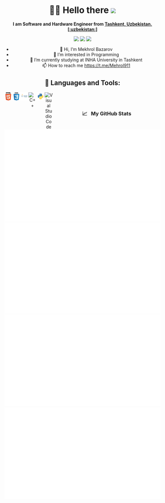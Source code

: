 <h1 align="center"> 👨‍💻 Hello there <img src="https://raw.githubusercontent.com/MartinHeinz/MartinHeinz/master/wave.gif" width="30px">
 </h1>
 <p align="center"><strong>I am Software and Hardware Engineer from <a href="https://www.google.com/maps/place/%D0%A2%D0%BE%D1%88%D0%BA%D0%B5%D0%BD%D1%82,+O%60zbekiston/@41.2825125,69.1392799,11z/data=!3m1!4b1!4m5!3m4!1s0x38ae8b0cc379e9c3:0xa5a9323b4aa5cb98!8m2!3d41.2994958!4d69.2400734" target="_blank">Tashkent, Uzbekistan. [:uzbekistan:]</a> </strong></p>
<div align="center">
  <a href="https://www.instagram.com/mehrol911/" target="_blank"><img height="30" src="https://camo.githubusercontent.com/c9dacf0f25a1489fdbc6c0d2b41cda58b77fa210a13a886d6f99e027adfbd358/68747470733a2f2f6564656e742e6769746875622e696f2f537570657254696e7949636f6e732f696d616765732f7376672f696e7374616772616d2e737667" /></a>
   <a href="https://www.facebook.com/mehrol911/" target="_blank"><img height="30" src="https://camo.githubusercontent.com/8f245234577766478eaf3ee72b0615e99bb9ef3eaa56e1c37f75692811181d5c/68747470733a2f2f6564656e742e6769746875622e696f2f537570657254696e7949636f6e732f696d616765732f7376672f66616365626f6f6b2e737667" /></a>
   <a href="https://t.me/mehrol911" target="_blank"><img height="30" src="https://camo.githubusercontent.com/f4b401dd7cd9b7840fd31acafd49e151a80e4c9600bf219934461b96dd98e013/68747470733a2f2f6564656e742e6769746875622e696f2f537570657254696e7949636f6e732f696d616765732f7376672f74656c656772616d2e737667" /></a>



- 👋 Hi, I’m Mekhrol Bazarov
- 👀 I’m interested in Programming
- 🌱 I’m currently studying at INHA University in Tashkent 
- 📫 How to reach me https://t.me/Mehrol911

<!---
Mehrol911/Mehrol911 is a ✨ special ✨ repository because its `README.md` (this file) appears on your GitHub profile.
You can click the Preview link to take a look at your changes.
--->

## 🔨 Languages and Tools:
<img align="left" alt="HTML5" width="26px" src="https://raw.githubusercontent.com/github/explore/80688e429a7d4ef2fca1e82350fe8e3517d3494d/topics/html/html.png" />
<img align="left" alt="CSS3" width="26px" src="https://raw.githubusercontent.com/github/explore/80688e429a7d4ef2fca1e82350fe8e3517d3494d/topics/css/css.png" />
<img align="left" alt="Java" width="26px" src="https://raw.githubusercontent.com/github/explore/80688e429a7d4ef2fca1e82350fe8e3517d3494d/topics/java/java.png" />
<img align="left" alt="C++" width="26px" src="https://www.google.com/url?sa=i&url=https%3A%2F%2Fcommons.wikimedia.org%2Fwiki%2FFile%3AISO_C%252B%252B_Logo.svg&psig=AOvVaw2j2HW6vrLRMmwN6HTwsr1A&ust=1640340222977000&source=images&cd=vfe&ved=0CAsQjRxqFwoTCJCw2NbV-fQCFQAAAAAdAAAAABAD" />
<img align="left" alt="Python" width="26px" src="https://raw.githubusercontent.com/github/explore/80688e429a7d4ef2fca1e82350fe8e3517d3494d/topics/python/python.png" />
<img align="left" alt="Visual Studio Code" width="26px" src="https://upload.wikimedia.org/wikipedia/commons/9/9a/Visual_Studio_Code_1.35_icon.svg" />
<br />
<br />
 
<h3>
  <summary>
    📈  &nbsp; My GitHub Stats
  </summary> 
  
  <br> 
<!-- 
  <p align="center">
   <a href="https://github.com/Mehrol911">
    <img height="180em" src="https://github-readme-streak-stats.herokuapp.com/?user=mehrol911&theme=radical">
    <img height="180em" src="https://github-readme-stats-eight-theta.vercel.app/api?username=Mehrol911&show_icons=true&theme=material-palenight&count_private=true"/>
    <img height="180em" src="https://github-readme-stats.vercel.app/api/top-langs/?username=Mehrol911&show_icons=true&theme=material-palenight&layout=compact" alt="Mehrol" />
  </a>
</p>  -->
</h3> 

![](https://github.com/Mehrol911/github-stats/blob/master/generated/overview.svg)
![](https://github.com/Mehrol911/github-stats/blob/master/generated/languages.svg)
<img src="https://github.com/Mehrol911/github-stats/raw/master/generated/overview.svg" alt="" style="max-width: 100%;">
<img src="https://github.com/Mehrol911/github-stats/raw/master/generated/languages.svg" alt="" style="max-width: 100%;">
